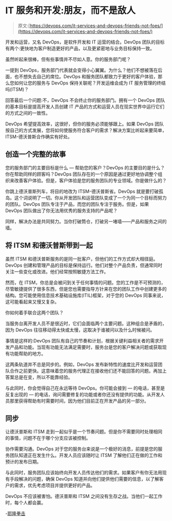 # IT 服务和开发:朋友，而不是敌人

> 原文:[https://devops.com/it-services-and-devops-friends-not-foes/](https://devops.com/it-services-and-devops-friends-not-foes/)

开发和运营，又名 DevOps，是软件开发和 IT 运营的结合。DevOps 团队的目标有两个:更快地为客户制造更好的产品，以及更紧密地与业务目标保持一致。

虽然听起来很棒，但有些事情并不尽如人意。你的服务部门呢？

一提到 DevOps，服务部门代表就会变得小心翼翼。为什么？他们不想被落在后面，也不想失去自己的席位。DevOps 和服务团队都致力于更好的客户体验，那么您如何让您的服务与 DevOps 保持关联呢？开发运维会成为 IT 服务管理的终结吗(ITSM)？

回答最后一个问题:不，DevOps 不会终止你的服务部门。拥有一个 DevOps 团队的基本目标是提高开发人员创建 IT 产品的方式和运营人员在现实世界中运行它们的方式之间的一致性。

DevOps 希望提高效率，这很好，但你的服务必须能够跟上。如果 DevOps 团队按自己的方式发展，您将如何使服务符合客户的需求？解决方案比听起来要简单，ITSM-德沃普斯合作确实有好处。

## **创造一个完整的故事**

您的服务部门的主要目标是什么 — 帮助您的客户？DevOps 的主要目的是什么？你在帮助同样的顾客吗？DevOps 团队存在的一个原因是通过更好地协调整个组织来改善客户体验。但是，客户体验是您的服务团队的专业领域。你是做什么的？

你跳上德沃普斯列车，将目的地改为 ITSM-德沃普斯省。DevOps 就是要打破孤岛。这个词说明了一切。你从开发团队和运营团队变成了一个为同一个目标而努力的团队。DevOps 团队专注于产品，而您的团队专注于服务。但是，如果 DevOps 团队做出了你无法用优秀的服务支持的产品呢？

同样，解决办法是共同努力。当你打破筒仓，打破另一堵墙——产品和服务之间的墙。

## **将 ITSM 和德沃普斯带到一起**

虽然 ITSM 和德沃普斯服务的是同一批客户，但他们的工作方式却大相径庭。DevOps 创建和管理产品的目标是保持运行。他们对整个产品负责，但通常同时关注一些变化或改进。他们经常按照敏捷方法工作。

然而，在 ITSM，你总是会被问到关于任何事情的问题。您的工作是不可预测的，尽管敏捷提供了很多东西，但是您也需要指导方针来在您的团队工作中创建更多的结构。您可能使用信息技术基础设施库(ITIL)框架，对于您的 DevOps 同事来说，这可能看起来又慢又复杂。

你如何着手联合这两个团队？

当服务台离开发人员不是很近时，它们会面临两个主要问题。这种组合是矛盾的，因为 DevOps 往往移动得太快或太慢，这取决于谁被问以及什么时候被问。

事情是这样的:DevOps 团队有自己的节奏和计划，根据关键利益相关者的需求开发产品和功能。当现有功能无法满足需要时，服务台是您的客户解决问题或获取现有功能帮助的地方。

这两条轨道并不总是同步的。例如，DevOps 发布新特性的速度比开发和运营团队合作之前更快。这意味着您的服务代理正在接收他们还不能回答的问题。再加上答案总是在变，所以不能靠经验。

与此同时，你会觉得自己在永远等待 DevOps。你可能会接到 — 的电话，甚至是反复出现的 — 的电话，询问需要修复的功能或者你还没有提供的功能。从开发人员那里获得帮助有时需要时间，因为他们目前正在开发产品的另一部分。

## **同步**

让德沃普斯和 ITSM 走到一起似乎是一个节奏问题。但是你不需要同时处理相同的事情，问题不在于哪个分支应该被控制。

协作需要沟通。DevOps 对于您的服务台来说是一个极好的消息，前提是您的服务团队知道正在发生什么。开发人员应该随时让 ITSM 了解他们正在做的工作和预计的发布日期。

与此同时，服务团队应该始终向开发人员传达他们的需求。如果客户有你无法用现有手段解决的问题，确保 DevOps 知道并向他们提供他们需要的信息，以了解客户的需求，优先考虑项目并提供更好的产品。

DevOps 不应该被害怕。德沃普斯和 ITSM 之间没有生存之战。当他们一起工作时，每个人都会赢。

-[耶隆拳击](https://devops.com/author/jeroen-boks/)